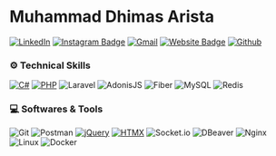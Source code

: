 # Muhammad Dhimas Arista
[![LinkedIn](https://custom-icon-badges.demolab.com/badge/LinkedIn-0A66C2?logo=linkedin-white&logoColor=fff)](https://www.linkedin.com/in/dhimasarista/)
[![Instagram Badge](https://img.shields.io/badge/-Instagram-purple?logo=instagram&logoColor=white&link=https://instagram.com/codedhims/)](https://www.instagram.com/codedhims)
[![Gmail](https://img.shields.io/badge/-Gmail-c14438?style=flat&logo=Gmail&logoColor=white)](mailto:mdhimasarista@gmail.com)
[![Website Badge](https://img.shields.io/badge/-Website-c14438?style=flat&logo=Google-Chrome&logoColor=white&link=https://dhimasarista.github.io)](https://dhimasarista.github.io)
[![Github](https://img.shields.io/github/followers/dhimasarista?label=Follow&style=social)](https://github.com/dhimasarista)

### ⚙️ Technical Skills
[![C#](https://custom-icon-badges.demolab.com/badge/C%23-%23FF66B2.svg?logo=cshrp&logoColor=white)](#)
[![PHP](https://img.shields.io/badge/PHP-%23777BB4.svg?&logo=php&logoColor=white)](#)
![Laravel](https://img.shields.io/badge/Laravel-%23FF5C34?logo=laravel&logoColor=white)
![AdonisJS](https://img.shields.io/badge/AdonisJS-3C3C3C?logo=adonisjs&logoColor=white&color=grey)
![Fiber](https://img.shields.io/badge/Fiber-blue?logo=go&logoColor=white&color=blue)
![MySQL](https://img.shields.io/badge/MySQL-%230087B7?logo=mysql&logoColor=white)
![Redis](https://img.shields.io/badge/Redis-%23E94C47?logo=redis&logoColor=white)

### 💻 Softwares & Tools
![Git](https://img.shields.io/badge/Git-%23F1502F?logo=git&logoColor=white)
![Postman](https://img.shields.io/badge/Postman-%23FF6C37?logo=postman&logoColor=white)
[![jQuery](https://img.shields.io/badge/jQuery-0769AD?logo=jquery&logoColor=fff)](#)
[![HTMX](https://img.shields.io/badge/HTMX-36C?logo=htmx&logoColor=fff)](#)
![Socket.io](https://img.shields.io/badge/SocketIO-%23B0B0B0?logo=socketdotio&logoColor=black&color=white)
![DBeaver](https://img.shields.io/badge/DBeaver-%234A90E2?logo=dbeaver&logoColor=white)
![Nginx](https://img.shields.io/badge/Nginx-%23009639?logo=nginx&logoColor=white)
![Linux](https://img.shields.io/badge/Linux-%23FCC624?logo=linux&logoColor=black)
![Docker](https://img.shields.io/badge/Docker-%232496ED?logo=docker&logoColor=white)
